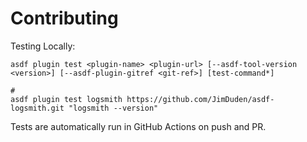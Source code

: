 # Contributing

Testing Locally:

```shell
asdf plugin test <plugin-name> <plugin-url> [--asdf-tool-version <version>] [--asdf-plugin-gitref <git-ref>] [test-command*]

#
asdf plugin test logsmith https://github.com/JimDuden/asdf-logsmith.git "logsmith --version"
```

Tests are automatically run in GitHub Actions on push and PR.
